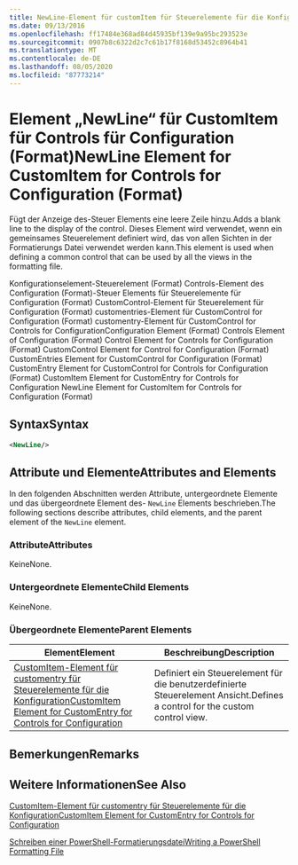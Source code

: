 ```yaml
---
title: NewLine-Element für customItem für Steuerelemente für die Konfiguration (Format) | Microsoft-Dokumentation
ms.date: 09/13/2016
ms.openlocfilehash: ff17484e368ad84d45935bf139e9a95bc293523e
ms.sourcegitcommit: 0907b8c6322d2c7c61b17f8168d53452c8964b41
ms.translationtype: MT
ms.contentlocale: de-DE
ms.lasthandoff: 08/05/2020
ms.locfileid: "87773214"
---
```

# <a name="newline-element-for-customitem-for-controls-for-configuration-format"></a><span data-ttu-id="9e0a0-102">Element „NewLine“ für CustomItem für Controls für Configuration (Format)</span><span class="sxs-lookup"><span data-stu-id="9e0a0-102">NewLine Element for CustomItem for Controls for Configuration (Format)</span></span>

<span data-ttu-id="9e0a0-103">Fügt der Anzeige des-Steuer Elements eine leere Zeile hinzu.</span><span class="sxs-lookup"><span data-stu-id="9e0a0-103">Adds a blank line to the display of the control.</span></span> <span data-ttu-id="9e0a0-104">Dieses Element wird verwendet, wenn ein gemeinsames Steuerelement definiert wird, das von allen Sichten in der Formatierungs Datei verwendet werden kann.</span><span class="sxs-lookup"><span data-stu-id="9e0a0-104">This element is used when defining a common control that can be used by all the views in the formatting file.</span></span>

<span data-ttu-id="9e0a0-105">Konfigurationselement-Steuerelement (Format) Controls-Element des Configuration (Format)-Steuer Elements für Steuerelemente für Configuration (Format) CustomControl-Element für Steuerelement für Configuration (Format) customentries-Element für CustomControl for Configuration (Format) customentry-Element für CustomControl for Controls for Configuration</span><span class="sxs-lookup"><span data-stu-id="9e0a0-105">Configuration Element (Format) Controls Element of Configuration (Format) Control Element for Controls for Configuration (Format) CustomControl Element for Control for Configuration (Format) CustomEntries Element for CustomControl for Configuration (Format) CustomEntry Element for CustomControl for Controls for Configuration (Format) CustomItem Element for CustomEntry for Controls for Configuration NewLine Element for CustomItem for Controls for Configuration (Format)</span></span>

## <a name="syntax"></a><span data-ttu-id="9e0a0-106">Syntax</span><span class="sxs-lookup"><span data-stu-id="9e0a0-106">Syntax</span></span>

```xml
<NewLine/>
```

## <a name="attributes-and-elements"></a><span data-ttu-id="9e0a0-107">Attribute und Elemente</span><span class="sxs-lookup"><span data-stu-id="9e0a0-107">Attributes and Elements</span></span>

<span data-ttu-id="9e0a0-108">In den folgenden Abschnitten werden Attribute, untergeordnete Elemente und das übergeordnete Element des- `NewLine` Elements beschrieben.</span><span class="sxs-lookup"><span data-stu-id="9e0a0-108">The following sections describe attributes, child elements, and the parent element of the `NewLine` element.</span></span>

### <a name="attributes"></a><span data-ttu-id="9e0a0-109">Attribute</span><span class="sxs-lookup"><span data-stu-id="9e0a0-109">Attributes</span></span>

<span data-ttu-id="9e0a0-110">Keine</span><span class="sxs-lookup"><span data-stu-id="9e0a0-110">None.</span></span>

### <a name="child-elements"></a><span data-ttu-id="9e0a0-111">Untergeordnete Elemente</span><span class="sxs-lookup"><span data-stu-id="9e0a0-111">Child Elements</span></span>

<span data-ttu-id="9e0a0-112">Keine</span><span class="sxs-lookup"><span data-stu-id="9e0a0-112">None.</span></span>

### <a name="parent-elements"></a><span data-ttu-id="9e0a0-113">Übergeordnete Elemente</span><span class="sxs-lookup"><span data-stu-id="9e0a0-113">Parent Elements</span></span>

|<span data-ttu-id="9e0a0-114">Element</span><span class="sxs-lookup"><span data-stu-id="9e0a0-114">Element</span></span>|<span data-ttu-id="9e0a0-115">Beschreibung</span><span class="sxs-lookup"><span data-stu-id="9e0a0-115">Description</span></span>|
|-------------|-----------------|
|[<span data-ttu-id="9e0a0-116">CustomItem-Element für customentry für Steuerelemente für die Konfiguration</span><span class="sxs-lookup"><span data-stu-id="9e0a0-116">CustomItem Element for CustomEntry for Controls for Configuration</span></span>](./customitem-element-for-customentry-for-controls-for-configuration-format.md)|<span data-ttu-id="9e0a0-117">Definiert ein Steuerelement für die benutzerdefinierte Steuerelement Ansicht.</span><span class="sxs-lookup"><span data-stu-id="9e0a0-117">Defines a control for the custom control view.</span></span>|

## <a name="remarks"></a><span data-ttu-id="9e0a0-118">Bemerkungen</span><span class="sxs-lookup"><span data-stu-id="9e0a0-118">Remarks</span></span>

## <a name="see-also"></a><span data-ttu-id="9e0a0-119">Weitere Informationen</span><span class="sxs-lookup"><span data-stu-id="9e0a0-119">See Also</span></span>

[<span data-ttu-id="9e0a0-120">CustomItem-Element für customentry für Steuerelemente für die Konfiguration</span><span class="sxs-lookup"><span data-stu-id="9e0a0-120">CustomItem Element for CustomEntry for Controls for Configuration</span></span>](./customitem-element-for-customentry-for-controls-for-configuration-format.md)

[<span data-ttu-id="9e0a0-121">Schreiben einer PowerShell-Formatierungsdatei</span><span class="sxs-lookup"><span data-stu-id="9e0a0-121">Writing a PowerShell Formatting File</span></span>](./writing-a-powershell-formatting-file.md)
